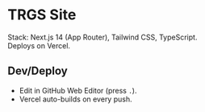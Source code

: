 # TRGS Site

Stack: Next.js 14 (App Router), Tailwind CSS, TypeScript.  
Deploys on Vercel.

## Dev/Deploy
- Edit in GitHub Web Editor (press `.`).
- Vercel auto-builds on every push.
